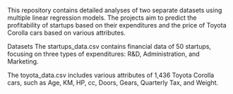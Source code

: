 This repository contains detailed analyses of two separate datasets using multiple linear regression models. The projects aim to predict the profitability of startups based on their expenditures and the price of Toyota Corolla cars based on various attributes.

Datasets
The startups_data.csv contains financial data of 50 startups, focusing on three types of expenditures: R&D, Administration, and Marketing.

The toyota_data.csv includes various attributes of 1,436 Toyota Corolla cars, such as Age, KM, HP, cc, Doors, Gears, Quarterly Tax, and Weight.
